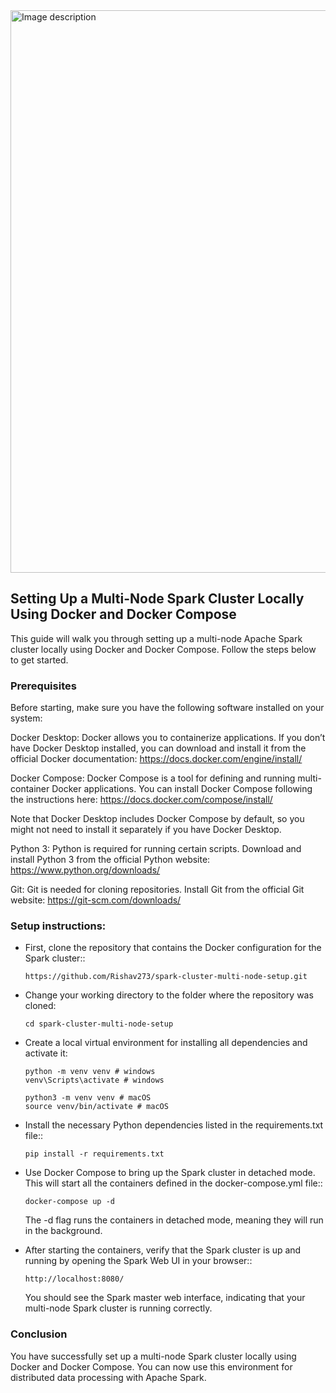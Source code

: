 <img src="https://github.com/user-attachments/assets/f2d90a13-94e3-4c9b-91e3-8b74d8b0e85f" alt="Image description" width="900" />


## Setting Up a Multi-Node Spark Cluster Locally Using Docker and Docker Compose

This guide will walk you through setting up a multi-node Apache Spark cluster locally using Docker and Docker Compose. Follow the steps below to get started.

### Prerequisites
Before starting, make sure you have the following software installed on your system:

Docker Desktop: Docker allows you to containerize applications. If you don’t have Docker Desktop installed, you can download and install it from the official Docker documentation:
https://docs.docker.com/engine/install/

Docker Compose: Docker Compose is a tool for defining and running multi-container Docker applications. You can install Docker Compose following the instructions here:
https://docs.docker.com/compose/install/

Note that Docker Desktop includes Docker Compose by default, so you might not need to install it separately if you have Docker Desktop.

Python 3: Python is required for running certain scripts. Download and install Python 3 from the official Python website:
https://www.python.org/downloads/

Git: Git is needed for cloning repositories. Install Git from the official Git website:
https://git-scm.com/downloads/

### Setup instructions:

* First, clone the repository that contains the Docker configuration for the Spark cluster::
  ```
  https://github.com/Rishav273/spark-cluster-multi-node-setup.git
  ```
  
* Change your working directory to the folder where the repository was cloned:
  ```
  cd spark-cluster-multi-node-setup
  ```
  
* Create a local virtual environment for installing all dependencies and activate it:
  ```
  python -m venv venv # windows
  venv\Scripts\activate # windows
  
  python3 -m venv venv # macOS
  source venv/bin/activate # macOS
  ```


* Install the necessary Python dependencies listed in the requirements.txt file::
  ```
  pip install -r requirements.txt
  ```
  
  
* Use Docker Compose to bring up the Spark cluster in detached mode. This will start all the containers defined in the docker-compose.yml file::
  ```
  docker-compose up -d
  ```
  The -d flag runs the containers in detached mode, meaning they will run in the background.
  

* After starting the containers, verify that the Spark cluster is up and running by opening the Spark Web UI in your browser::
  ```  
  http://localhost:8080/
  ```
  You should see the Spark master web interface, indicating that your multi-node Spark cluster is running correctly.

### Conclusion
You have successfully set up a multi-node Spark cluster locally using Docker and Docker Compose. You can now use this environment for distributed data processing with Apache Spark.

